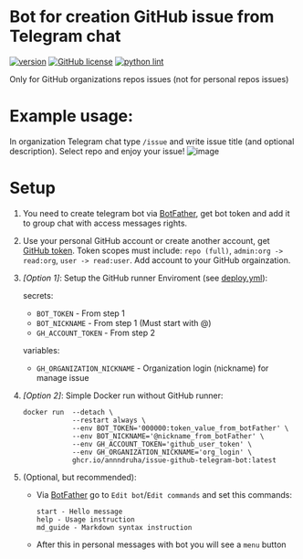 # Bot for creation GitHub issue from Telegram chat

[![version](https://img.shields.io/github/v/release/annndruha/issue-github-telegram-bot)](https://github.com/annndruha/issue-github-telegram-bot/releases)
[![GitHub license](https://img.shields.io/github/license/annndruha/issue-github-telegram-bot.svg)](https://github.com/annndruha/issue-github-telegram-bot/blob/master/LICENSE)
[![python lint](https://github.com/annndruha/issue-github-telegram-bot/actions/workflows/linter.yml/badge.svg)](https://github.com/annndruha/issue-github-telegram-bot/actions/workflows/linter.yml/badge.svg)

Only for GitHub organizations repos issues (not for personal repos issues)

# Example usage:

In organization Telegram chat type `/issue` and write issue title (and optional description). Select repo and enjoy your issue!
![image](https://github.com/annndruha/issue-github-telegram-bot/assets/51162917/8eb3c8ee-b87b-4144-9846-6e9b8bce80b0)


# Setup

1. You need to create telegram bot via [BotFather](https://t.me/BotFather), get bot token and add it to group chat with access messages rights.
2. Use your personal GitHub account or create another account, get [GitHub token](https://github.com/settings/tokens).
Token scopes must include: `repo (full)`, `admin:org -> read:org`, `user -> read:user`. Add account to your GitHub orgainzation.

3. *[Option 1]*: Setup the GitHub runner Enviroment (see [deploy.yml](https://github.com/profcomff/issue-github-tgbot/blob/main/.github/workflows/deploy.yml)):

   secrets:
     * `BOT_TOKEN` - From step 1
     * `BOT_NICKNAME` - From step 1 (Must start with @)
     * `GH_ACCOUNT_TOKEN` - From step 2
   
   variables:
   * `GH_ORGANIZATION_NICKNAME` - Organization login (nickname) for manage issue

5. *[Option 2]*: Simple Docker run without GitHub runner:
   ```commandline
   docker run  --detach \
               --restart always \
               --env BOT_TOKEN='000000:token_value_from_botFather' \
               --env BOT_NICKNAME='@nickname_from_botFather' \
               --env GH_ACCOUNT_TOKEN='github_user_token' \
               --env GH_ORGANIZATION_NICKNAME='org_login' \
               ghcr.io/annndruha/issue-github-telegram-bot:latest
   ```
6. (Optional, but recommended):
   * Via [BotFather](https://t.me/BotFather) go to `Edit bot`/`Edit commands` and set this commands:
     ```
     start - Hello message
     help - Usage instruction
     md_guide - Markdown syntax instruction
     ```
   * After this in personal messages with bot you will see a `menu` button
